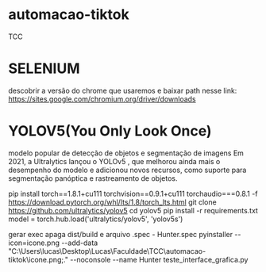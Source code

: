 # automacao-tiktok
TCC

# SELENIUM #
descobrir a versão do chrome que usaremos e baixar path nesse link:
https://sites.google.com/chromium.org/driver/downloads

# YOLOV5(You Only Look Once) #
modelo popular de detecção de objetos e segmentação de imagens 
Em 2021, a Ultralytics lançou o YOLOv5 , que melhorou ainda mais o desempenho do modelo e adicionou novos recursos, como suporte para segmentação panóptica e rastreamento de objetos.

pip install torch==1.8.1+cu111 torchvision==0.9.1+cu111 torchaudio===0.8.1 -f https://download.pytorch.org/whl/lts/1.8/torch_lts.html
git clone https://github.com/ultralytics/yolov5
cd yolov5
pip install -r requirements.txt
model = torch.hub.load('ultralytics/yolov5', 'yolov5s')

gerar exec
apaga dist/build e arquivo .spec - Hunter.spec
pyinstaller --icon=icone.png --add-data "C:\Users\lucas\Desktop\Lucas\Faculdade\TCC\automacao-tiktok\icone.png;." --noconsole --name Hunter teste_interface_grafica.py